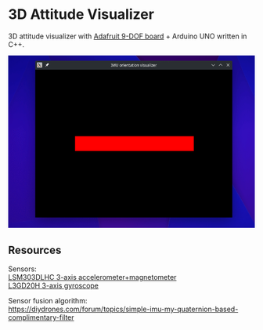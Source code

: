 # 3D Attitude Visualizer

3D attitude visualizer with [Adafruit 9-DOF board](https://www.adafruit.com/product/1714) + Arduino UNO written in C++.

![](https://github.com/stepank1/imu-visualizer/blob/main/demo.gif)

## Resources
Sensors: <br />
[LSM303DLHC 3-axis accelerometer+magnetometer](https://www.pololu.com/product/2124) <br />
[L3GD20H 3-axis gyroscope](https://www.pololu.com/product/2125) <br />

Sensor fusion algorithm: <br />
https://diydrones.com/forum/topics/simple-imu-my-quaternion-based-complimentary-filter 

